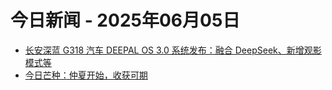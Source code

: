 # 今日新闻 - 2025年06月05日
- [长安深蓝 G318 汽车 DEEPAL OS 3.0 系统发布：融合 DeepSeek、新增观影模式等](https://www.ithome.com/0/858/398.htm)
- [今日芒种：仲夏开始，收获可期](https://www.ithome.com/0/858/396.htm)
